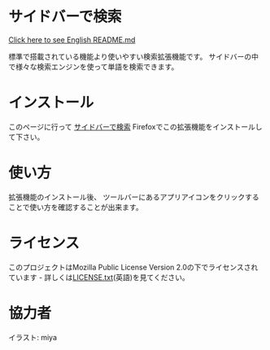 ﻿# サイドバーで検索
[Click here to see English README.md](README.md)

標準で搭載されている機能より使いやすい検索拡張機能です。 サイドバーの中で様々な検索エンジンを使って単語を検索できます。

# インストール
このページに行って [サイドバーで検索](https://addons.mozilla.org/ja/firefox/addon/search-in-sidebar/) Firefoxでこの拡張機能をインストールして下さい。

# 使い方
拡張機能のインストール後、 ツールバーにあるアプリアイコンをクリックすることで使い方を確認することが出来ます。

# ライセンス
このプロジェクトはMozilla Public License Version 2.0の下でライセンスされています - 詳しくは[LICENSE.txt](LICENSE.txt)(英語)を見てください。

# 協力者
イラスト: miya

